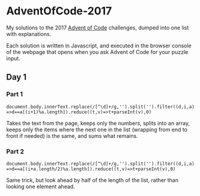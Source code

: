 # AdventOfCode-2017
My solutions to the 2017 [Advent of Code](http://adventofcode.com/2017) challenges, dumped into one list with explanations.

Each solution is written in Javascript, and executed in the browser console of the webpage that opens when you ask Advent of Code for your puzzle input.

## Day 1
### Part 1
`document.body.innerText.replace(/[^\d]+/g,'').split('').filter((d,i,a)=>d==a[(i+1)%a.length]).reduce((t,v)=>t+parseInt(v),0)`

Takes the text from the page, keeps only the numbers, splits into an array, keeps only the items where the next one in the list (wrapping from end to front if needed) is the same, and sums what remains.
### Part 2
`document.body.innerText.replace(/[^\d]+/g,'').split('').filter((d,i,a)=>d==a[(i+a.length/2)%a.length]).reduce((t,v)=>t+parseInt(v),0)`

Same trick, but look ahead by half of the length of the list, rather than looking one element ahead.
